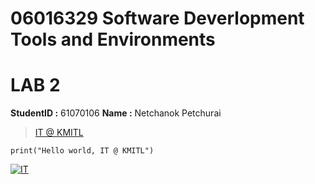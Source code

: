 # 06016329 Software Deverlopment Tools and Environments

# LAB 2 

**StudentID :** 61070106
**Name :** Netchanok Petchurai

> [IT @ KMITL](https://www.it.kmitl.ac.th)

```
print("Hello world, IT @ KMITL")
```
[![IT](https://www.it.kmitl.ac.th/wp-content/themes/itkmitl2017wp/img/nav-thai.svg)](https://www.it.kmitl.ac.th/th/)
